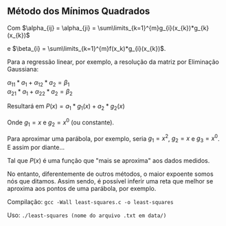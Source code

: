 ## Método dos Mínimos Quadrados

Com $\alpha_{ij} = \alpha_{ji} = \sum\limits_{k=1}^{m}g_{i}(x_{k})*g_{k}(x_{k})$

e $\beta_{i} = \sum\limits_{k=1}^{m}f(x_k)*g_{i}(x_{k})$.

Para a regressão linear, por exemplo, a resolução da matriz por Eliminação Gaussiana:

$\alpha_{11}*a_{1} + \alpha_{12}*a_{2} = \beta_{1}$ \
$\alpha_{21}*a_{1} + \alpha_{22}*a_{2} = \beta_{2}$

Resultará em $P(x) = a_{1}*g_{1}(x) + a_{2}*g_{2}(x)$

Onde $g_{1} = x$ e $g_{2} = x^0$ (ou constante).

Para aproximar uma parábola, por exemplo, seria $g_{1} = x^2$, $g_{2} = x$ e $g_{3} = x^0$. E assim por diante...

Tal que $P(x)$ é uma função que "mais se aproxima" aos dados medidos.

No entanto, diferentemente de outros métodos, o maior expoente somos nós que ditamos. Assim sendo, é possível inferir uma reta que melhor se aproxima aos pontos de uma parábola, por exemplo.

Compilação: `gcc -Wall least-squares.c -o least-squares`

Uso: `./least-squares (nome do arquivo .txt em data/)`

